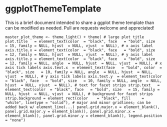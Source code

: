 # ggplotThemeTemplate
This is a brief document intended to share a ggplot theme template than can be modified as needed. Pull are requests welcome and appreciated!


`
master_plot_theme <- theme_light() +
  theme(
    # large plot title
    plot.title   = element_text(color  = "black",
                                face   = "bold",
                                size   = 15,
                                family = NULL,
                                hjust  = NULL,
                                vjust  = NULL),
    # x axis label
    axis.title.x = element_text(color  = "black",
                                face   = "bold",
                                size   = 12,
                                family = NULL,
                                hjust  = NULL,
                                vjust  = NULL),
    # y axis label
    axis.title.y = element_text(color  = "black",
                                face   = "bold",
                                size   = 12,
                                family = NULL,
                                angle  = NULL,
                                hjust  = NULL,
                                vjust  = NULL),
    # x axis tick labels
    axis.text.x  = element_text(face   = "bold",
                                color  = "black",
                                size   = 10,
                                family = NULL,
                                angle  = NULL,
                                hjust  = NULL,
                                vjust  = NULL),
    # y axis tick labels
    axis.text.y  = element_text(color  = "black",
                                face   = "bold",
                                size   = 10,
                                family = NULL,
                                angle  = NULL,
                                hjust  = NULL,
                                vjust  = NULL),
    # text for facet strips
    strip.text   = element_text(color  = "black",
                                face   = "bold",
                                size   = 15,
                                family = NULL,
                                hjust  = NULL,
                                vjust  = NULL),
    # background for facet strips
    strip.background = element_rect(color    = "black",
                                    fill     = "white",
                                    linetype = "solid"),
    # major and minor gridlines; can be added back w/ element_line(...)
    panel.grid.major.x = element_blank(),
    panel.grid.major.y = element_blank(),
    panel.grid.minor.x = element_blank(),
    panel.grid.minor.y = element_blank(),
    legend.position    = "none")
    `


